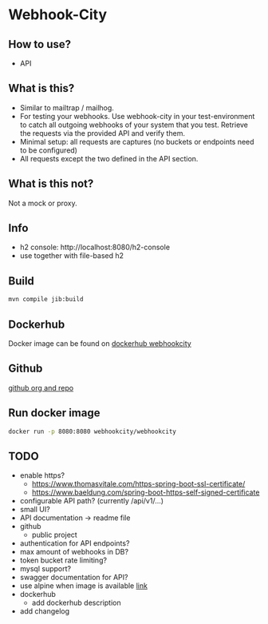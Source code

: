 # Webhook-City

## How to use?

- API

## What is this?

- Similar to mailtrap / mailhog. 
- For testing your webhooks. Use webhook-city in your test-environment to catch all outgoing webhooks of your system that you test. Retrieve the requests via the provided API and verify them.
- Minimal setup: all requests are captures (no buckets or endpoints need to be configured)
- All requests except the two defined in the API section.

## What is this not?

Not a mock or proxy.

## Info

- h2 console: http://localhost:8080/h2-console
- use together with file-based h2


## Build

```zsh
mvn compile jib:build
```

## Dockerhub

Docker image can be found on [dockerhub webhookcity](https://hub.docker.com/repository/docker/webhookcity/webhookcity/general)

## Github

[github org and repo](https://github.com/webhookcity)

## Run docker image 

```zsh
docker run -p 8080:8080 webhookcity/webhookcity
```


## TODO

- enable https? 
  - https://www.thomasvitale.com/https-spring-boot-ssl-certificate/ 
  - https://www.baeldung.com/spring-boot-https-self-signed-certificate
- configurable API path? (currently /api/v1/...)
- small UI?
- API documentation -> readme file
- github 
  - public project
- authentication for API endpoints?
- max amount of webhooks in DB?
- token bucket rate limiting?
- mysql support?
- swagger documentation for API?
- use alpine when image is available [link](https://github.com/corretto/corretto-docker/issues/46)
- dockerhub
  - add dockerhub description
- add changelog
